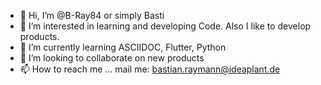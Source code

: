 - 👋 Hi, I’m @B-Ray84 or simply Basti
- 👀 I’m interested in learning and developing Code. Also I like to develop products.
- 🌱 I’m currently learning ASCIIDOC, Flutter, Python
- 💞️ I’m looking to collaborate on new products
- 📫 How to reach me ... mail me: bastian.raymann@ideaplant.de

<!---
B-Ray84/B-Ray84 is a ✨ special ✨ repository because its `README.md` (this file) appears on your GitHub profile.
You can click the Preview link to take a look at your changes.
--->
